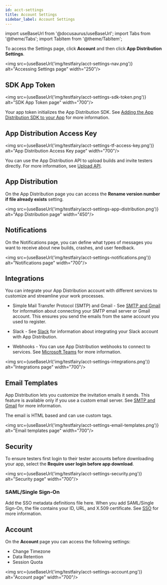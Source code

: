 ```yaml
---
id: acct-settings
title: Account Settings
sidebar_label: Account Settings
---
```


import useBaseUrl from '@docusaurus/useBaseUrl';
import Tabs from '@theme/Tabs';
import TabItem from '@theme/TabItem';

To access the Settings page, click **Account** and then click **App Distribution Settings**.

<img src={useBaseUrl('img/testfairy/acct-settings-nav.png')} alt="Accessing Settings page" width="250"/>

## SDK App Token

<img src={useBaseUrl('img/testfairy/acct-settings-sdk-token.png')} alt="SDK App Token page" width="700"/>

Your app token initializes the App Distribution SDK. See [Adding the App Distribution SDK to your App](/testfairy/sdk/adding-tf-sdk) for more information.

## App Distribution Access Key

<img src={useBaseUrl('img/testfairy/acct-settings-tf-access-key.png')} alt="App Distribution Access Key page" width="700"/>

You can use the App Distribution API to upload builds and invite testers directly. For more information, see [Upload API](/testfairy/api-reference/upload-api).

## App Distribution

On the App Distribution page you can access the **Rename version number if file already exists** setting.

<img src={useBaseUrl('img/testfairy/acct-settings-app-distribution.png')} alt="App Distribution page" width="450"/>

## Notifications

On the Notifications page, you can define what types of messages you want to receive about new builds, crashes, and user feedback.

<img src={useBaseUrl('img/testfairy/acct-settings-notifications.png')} alt="Notifications page" width="700"/>

## Integrations

You can integrate your App Distribution account with different services to customize and streamline your work processes.

- Simple Mail Transfer Protocol (SMTP) and Gmail - See [SMTP and Gmail](/testfairy/integrations/smtp-gmail) for information about connecting your SMTP email server or Gmail account. This ensures you send the emails from the same account you used to register.

- Slack - See [Slack](/testfairy/integrations/slack) for information about integrating your Slack account with App Distribution.

- Webhooks - You can use App Distribution webhooks to connect to services. See [Microsoft Teams](/testfairy/integrations/ms-teams) for more information.

<img src={useBaseUrl('img/testfairy/acct-settings-integrations.png')} alt="Integrations page" width="700"/>

## Email Templates

App Distribution lets you customize the invitation emails it sends. This feature is available only if you use a custom email server. See [SMTP and Gmail](/testfairy/integrations/smtp-gmail) for more information.

The email is HTML based and can use custom tags.

<img src={useBaseUrl('img/testfairy/acct-settings-email-templates.png')} alt="Email templates page" width="700"/>

## Security

To ensure testers first login to their tester accounts before downloading your app, select the **Require user login before app download**.

<img src={useBaseUrl('img/testfairy/acct-settings-security.png')} alt="Security page" width="700"/>

### SAML/Single Sign-On

Add the SSO metadata definitions file here. When you add SAML/Single Sign-On, the file contains your ID, URL, and X.509 certificate. See [SSO](/testfairy/security/sso/sso-intro) for more information.

## Account

On the **Account** page you can access the following settings:

- Change Timezone
- Data Retention
- Session Quota

<img src={useBaseUrl('img/testfairy/acct-settings-account.png')} alt="Account page" width="700"/>

